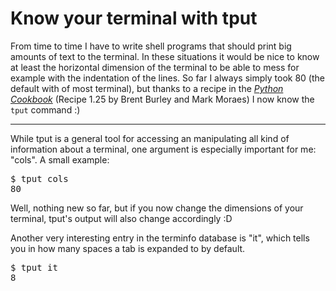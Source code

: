 # Know your terminal with tput

From time to time I have to write shell programs that should print big amounts of text to the terminal. In these situations it would be nice to know at least the horizontal dimension of the terminal to be able to mess for example with the indentation of the lines. So far I always simply took 80 (the default with of most terminal), but thanks to a recipe in the [_Python Cookbook_](http://www.oreilly.com/catalog/pythoncook2/) (Recipe 1.25 by Brent Burley and Mark Moraes) I now know the `tput` command :)


-------------------------------


While tput is a general tool for accessing an manipulating all kind of information about a terminal, one argument is especially important for me: "cols". A small example:

<pre class="shell">$ tput cols
80</pre>

Well, nothing new so far, but if you now change the dimensions of your terminal, tput's output will also change accordingly :D

Another very interesting entry in the terminfo database is "it", which tells you in how many spaces a tab is expanded to by default.

<pre class="shell">$ tput it
8</pre>